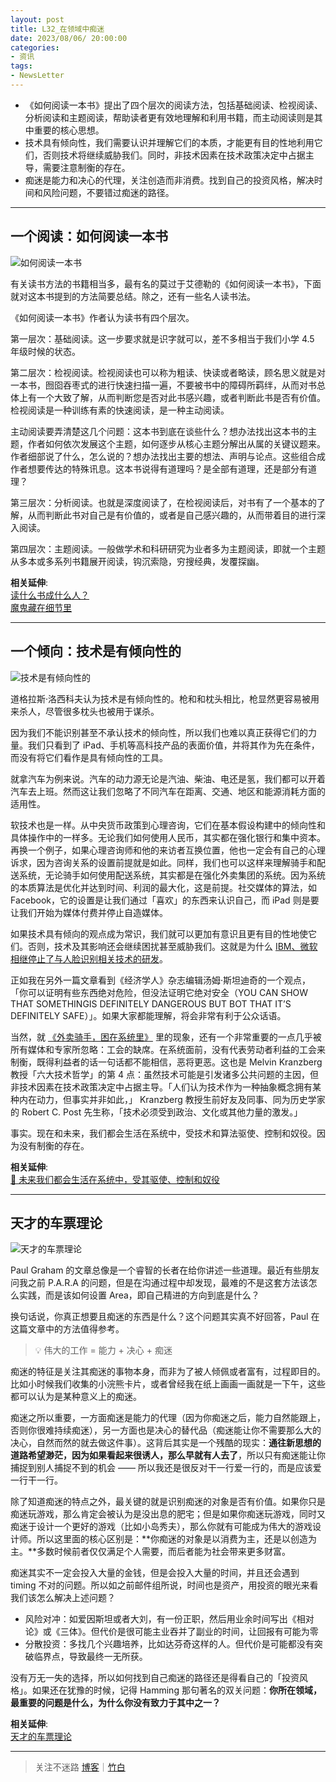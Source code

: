 ```yaml
---
layout: post
title: L32_在领域中痴迷
date: 2023/08/06/ 20:00:00
categories:
- 资讯
tags:
- NewsLetter
---
```


- 《如何阅读一本书》提出了四个层次的阅读方法，包括基础阅读、检视阅读、分析阅读和主题阅读，帮助读者更有效地理解和利用书籍，而主动阅读则是其中重要的核心思想。
- 技术具有倾向性，我们需要认识并理解它们的本质，才能更有目的性地利用它们，否则技术将继续威胁我们。同时，非技术因素在技术政策决定中占据主导，需要注意制衡的存在。
- 痴迷是能力和决心的代理，关注创造而非消费。找到自己的投资风格，解决时间和风险问题，不要错过痴迷的路径。

---

## 一个阅读：如何阅读一本书

![如何阅读一本书](https://pics.naaln.com/blog/2023-08-10-dc47f5.webp-basicBlog)

有关读书方法的书籍相当多，最有名的莫过于艾德勒的《如何阅读一本书》，下面就对这本书提到的方法简要总结。除之，还有一些名人读书法。

《如何阅读一本书》作者认为读书有四个层次。

第一层次：基础阅读。这一步要求就是识字就可以，差不多相当于我们小学 4.5 年级时候的状态。

第二层次：检视阅读。检视阅读也可以称为粗读、快读或者略读，顾名思义就是对一本书，囫囵吞枣式的进行快速扫描一遍，不要被书中的障碍所羁绊，从而对书总体上有一个大致了解，从而判断您是否对此书感兴趣，或者判断此书是否有价值。检视阅读是一种训练有素的快速阅读，是一种主动阅读。

主动阅读要弄清楚这几个问题：这本书到底在谈些什么？想办法找出这本书的主题，作者如何依次发展这个主题，如何逐步从核心主题分解出从属的关键议题来。作者细部说了什么，怎么说的？想办法找出主要的想法、声明与论点。这些组合成作者想要传达的特殊讯息。这本书说得有道理吗？是全部有道理，还是部分有道理？

第三层次：分析阅读。也就是深度阅读了，在检视阅读后，对书有了一个基本的了解，从而判断此书对自己是有价值的，或者是自己感兴趣的，从而带着目的进行深入阅读。

第四层次：主题阅读。一般做学术和科研研究为业者多为主题阅读，即就一个主题从多本或多系列书籍展开阅读，钩沉索隐，穷搜经典，发覆探幽。

**相关延伸**:  
[读什么书成什么人？](https://v.youku.com/v_show/id_XMzU1MDM4MzI0OA==.html?playMode=pugv&frommaciku=1)  
[魔鬼藏在细节里](https://v.youku.com/v_show/id_XMzU0MzMwNjA4NA==.html?playMode=pugv&frommaciku=1)

---

## 一个倾向：技术是有倾向性的

![技术是有倾向性的](https://pics.naaln.com/blog/2023-08-10-1cd010.jpg-basicBlog)

道格拉斯·洛西科夫认为技术是有倾向性的。枪和和枕头相比，枪显然更容易被用来杀人，尽管很多枕头也被用于谋杀。

因为我们不能识别甚至不承认技术的倾向性，所以我们也难以真正获得它们的力量。我们只看到了 iPad、手机等高科技产品的表面价值，并将其作为先在条件，而没有将它们看作是具有倾向性的工具。

就拿汽车为例来说。汽车的动力源无论是汽油、柴油、电还是氢，我们都可以开着汽车去上班。然而这让我们忽略了不同汽车在距离、交通、地区和能源消耗方面的适用性。

软技术也是一样。从中央货币政策到心理咨询，它们在基本假设构建中的倾向性和具体操作中的一样多。无论我们如何使用人民币，其实都在强化银行和集中资本。再换一个例子，如果心理咨询师和他的来访者互换位置，他也一定会有自己的心理诉求，因为咨询关系的设置前提就是如此。同样，我们也可以这样来理解骑手和配送系统，无论骑手如何使用配送系统，其实都是在强化外卖集团的系统。因为系统的本质算法是优化并达到时间、利润的最大化，这是前提。社交媒体的算法，如 Facebook，它的设置是让我们通过「喜欢」的东西来认识自己，而 iPad 则是要让我们开始为媒体付费并停止自造媒体。

如果技术具有倾向的观点成为常识，我们就可以更加有意识且更有目的性地使它们。否则，技术及其影响还会继续困扰甚至威胁我们。这就是为什么 [IBM、微软相继停止了与人脸识别相关技术的研发](https://moore.live/news/229450/detail/)。

正如我在另外一篇文章看到《经济学人》杂志编辑汤姆·斯坦迪奇的一个观点， 「你可以证明有些东西绝对危险，但没法证明它绝对安全（YOU CAN SHOW THAT SOMETHINGIS DEFINITELY DANGEROUS BUT BOT THAT IT’S DEFINITELY SAFE）」。如果大家都能理解，将会非常有利于公众话语。

当然，就 [《外卖骑手，困在系统里》](https://mp.weixin.qq.com/s/Mes1RqIOdp48CMw4pXTwXw) 里的现象，还有一个非常重要的一点几乎被所有媒体和专家所忽略：工会的缺席。在系统面前，没有代表劳动者利益的工会来制衡，既得利益者的话一句话都不能相信，恶将更恶。这也是 Melvin Kranzberg 教授「六大技术哲学」的第 4 点：虽然技术可能是引发诸多公共问题的主因，但非技术因素在技术政策决定中占据主导。「人们认为技术作为一种抽象概念拥有某种内在动力，但事实并非如此，」 Kranzberg 教授生前好友及同事、同为历史学家的 Robert C. Post 先生称，「技术必须受到政治、文化或其他力量的激发。」

事实。现在和未来，我们都会生活在系统中，受技术和算法驱使、控制和奴役。因为没有制衡的存在。

**相关延伸**:  
[🚥 未来我们都会生活在系统中，受其驱使、控制和奴役](https://rizime.substack.com/p/--3eb)

---

## 天才的车票理论

![天才的车票理论](https://pics.naaln.com/blog/2023-08-10-9bbeef.jpg-basicBlog)

Paul Graham 的文章总像是一个睿智的长者在给你讲述一些道理。最近有些朋友问我之前 P.A.R.A 的问题，但是在沟通过程中却发现，最难的不是这套方法该怎么实践，而是该如何设置 Area，即自己精进的方向到底是什么？

换句话说，你真正想要且痴迷的东西是什么？这个问题其实真不好回答，Paul 在这篇文章中的方法值得参考。

> 💡 伟大的工作 = 能力 + 决心 + 痴迷

痴迷的特征是关注其痴迷的事物本身，而非为了被人倾佩或者富有，过程即目的。比如小时候我们收集的小浣熊卡片，或者曾经我在纸上画画一画就是一下午，这些都可以认为是某种意义上的痴迷。

痴迷之所以重要，一方面痴迷是能力的代理（因为你痴迷之后，能力自然能跟上，否则你很难持续痴迷），另一方面也是决心的替代品（痴迷能让你不需要那么大的决心，自然而然的就去做这件事）。这背后其实是一个残酷的现实：**通往新思想的道路希望渺茫，因为如果看起来很诱人，那么早就有人去了**，所以只有痴迷能让你捕捉到别人捕捉不到的机会 —— 所以我还是很反对干一行爱一行的，而是应该爱一行干一行。

除了知道痴迷的特点之外，最关键的就是识别痴迷的对象是否有价值。如果你只是痴迷玩游戏，那么肯定会被认为是没出息的肥宅；但是如果你痴迷玩游戏，同时又痴迷于设计一个更好的游戏（比如小岛秀夫），那么你就有可能成为伟大的游戏设计师。所以这里面的核心区别是：**你痴迷的对象是以消费为主，还是以创造为主。**多数时候前者仅仅满足个人需要，而后者能为社会带来更多财富。

痴迷其实不一定会投入大量的金钱，但是会投入大量的时间，并且还会遇到 timing 不对的问题。所以如之前邮件组所说，时间也是资产，用投资的眼光来看我们该怎么解决上述问题？

- 风险对冲：如爱因斯坦或者大刘，有一份正职，然后用业余时间写出《相对论》或《三体》。但代价是很可能主业吞并了副业的时间，让回报有可能为零
- 分散投资：多找几个兴趣培养，比如达芬奇这样的人。但代价是可能都没有突破临界点，导致最终一无所获。

没有万无一失的选择，所以如何找到自己痴迷的路径还是得看自己的「投资风格」。如果还在犹豫的时候，记得 Hamming 那句著名的双关问题：**你所在领域，最重要的问题是什么，为什么你没有致力于其中之一？**

**相关延伸**:  
[天才的车票理论](https://www.notion.so/8b9a0810bed7427f937f95eab10d95cf)

---

> 关注不迷路 [博客](https://blog.naaln.com/)｜[竹白](https://space.zhubai.love/)
